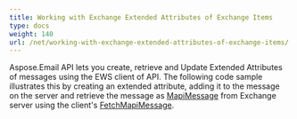 ```yaml
---
title: Working with Exchange Extended Attributes of Exchange Items
type: docs
weight: 140
url: /net/working-with-exchange-extended-attributes-of-exchange-items/
---
```



Aspose.Email API lets you create, retrieve and Update Extended Attributes of messages using the EWS client of API. The following code sample illustrates this by creating an extended attribute, adding it to the message on the server and retrieve the message as [MapiMessage](https://apireference.aspose.com/net/email/aspose.email.mapi/mapimessage) from Exchange server using the client's [FetchMapiMessage](https://apireference.aspose.com/net/email/aspose.email.clients.exchange.webservice/iewsclient/methods/fetchmapimessage).
